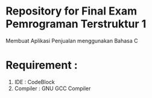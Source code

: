 # Repository for Final Exam Pemrograman Terstruktur 1

Membuat Aplikasi Penjualan menggunakan Bahasa C

# Requirement :
1. IDE       : CodeBlock
2. Compiler  : GNU GCC Compiler
